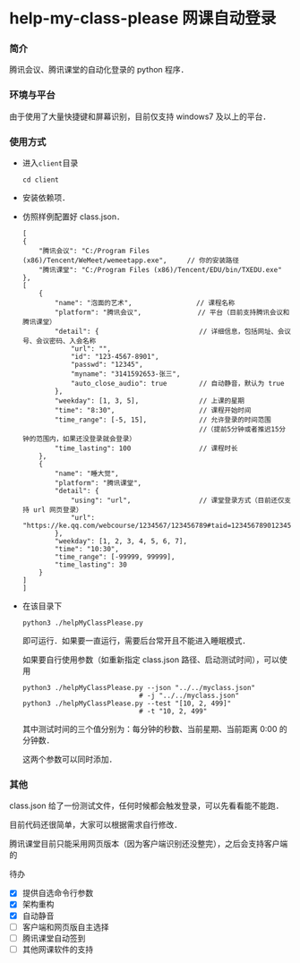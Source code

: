 # help-my-class-please 网课自动登录


### 简介

腾讯会议、腾讯课堂的自动化登录的 python 程序．



### 环境与平台

由于使用了大量快捷键和屏幕识别，目前仅支持 windows7 及以上的平台．



### 使用方式

- 进入`client`目录

  ```shell
  cd client
  ```

- 安装依赖项．

- 仿照样例配置好 class.json．

  ```
  [
  {
      "腾讯会议": "C:/Program Files (x86)/Tencent/WeMeet/wemeetapp.exe",     // 你的安装路径
      "腾讯课堂": "C:/Program Files (x86)/Tencent/EDU/bin/TXEDU.exe"
  },
  [
      {
          "name": "泡面的艺术",                // 课程名称
          "platform": "腾讯会议",              // 平台（目前支持腾讯会议和腾讯课堂）
          "detail": {                         // 详细信息，包括网址、会议号、会议密码、入会名称
              "url": "",
              "id": "123-4567-8901",
              "passwd": "12345",
              "myname": "3141592653-张三",
              "auto_close_audio": true        // 自动静音，默认为 true
          },
          "weekday": [1, 3, 5],               // 上课的星期
          "time": "8:30",                     // 课程开始时间
          "time_range": [-5, 15],             // 允许登录的时间范围
                                              //（提前5分钟或者推迟15分钟的范围内，如果还没登录就会登录）
          "time_lasting": 100                 // 课程时长
      },
      {
          "name": "睡大觉",
          "platform": "腾讯课堂",
          "detail": {
              "using": "url",                 // 课堂登录方式（目前还仅支持 url 网页登录）
              "url": "https://ke.qq.com/webcourse/1234567/123456789#taid=12345678901234567&lite=1"
          },
          "weekday": [1, 2, 3, 4, 5, 6, 7],
          "time": "10:30",
          "time_range": [-99999, 99999],
          "time_lasting": 30
      }
  ]
  ]
  ```

- 在该目录下

  ```shell
  python3 ./helpMyClassPlease.py
  ```
  
  即可运行．如果要一直运行，需要后台常开且不能进入睡眠模式．
  
  如果要自行使用参数（如重新指定 class.json 路径、启动测试时间），可以使用
  
  ```shell
  python3 ./helpMyClassPlease.py --json "../../myclass.json"
                               # -j "../../myclass.json"
  python3 ./helpMyClassPlease.py --test "[10, 2, 499]"
                               # -t "10, 2, 499"
  ```
  
  其中测试时间的三个值分别为：每分钟的秒数、当前星期、当前距离 0:00 的分钟数．
  
  这两个参数可以同时添加．



### 其他

class.json 给了一份测试文件，任何时候都会触发登录，可以先看看能不能跑．

目前代码还很简单，大家可以根据需求自行修改．

腾讯课堂目前只能采用网页版本（因为客户端识别还没整完），之后会支持客户端的

待办

- [x] 提供自选命令行参数
- [x] 架构重构
- [x] 自动静音
- [ ] 客户端和网页版自主选择
- [ ] 腾讯课堂自动签到
- [ ] 其他网课软件的支持
